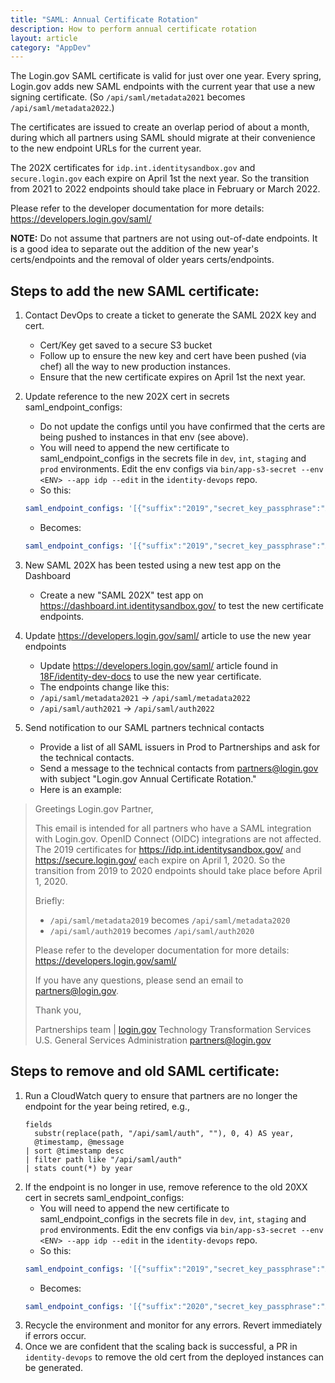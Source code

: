 ```yaml
---
title: "SAML: Annual Certificate Rotation"
description: How to perform annual certificate rotation
layout: article
category: "AppDev"
---
```


The Login.gov SAML certificate is valid for just over one year. Every spring, Login.gov adds new SAML endpoints with the current year that use a new signing certificate. (So  `/api/saml/metadata2021`  becomes  `/api/saml/metadata2022`.)

The certificates are issued to create an overlap period of about a month, during which all partners using SAML should migrate at their convenience to the new endpoint URLs for the current year.

The 202X certificates for `idp.int.identitysandbox.gov` and `secure.login.gov` each expire on April 1st the next year. So the transition from 2021 to 2022 endpoints should take place in February or March 2022.

Please refer to the developer documentation for more details: <https://developers.login.gov/saml/>

**NOTE:** Do not assume that partners are not using out-of-date endpoints. It is a good idea to separate out the addition of the new year's certs/endpoints and the removal of older years certs/endpoints.

## Steps to add the new SAML certificate:
1. Contact DevOps to create a ticket to generate the SAML 202X key and cert.
    - Cert/Key get saved to a secure S3 bucket
    - Follow up to ensure the new key and cert have been pushed (via chef) all the way to new production instances.
    - Ensure that the new certificate expires on April 1st the next year.
2. Update reference to the new 202X cert in secrets saml_endpoint_configs:
    - Do not update the configs until you have confirmed that the certs are being pushed to instances in that env (see above).
    - You will need to append the new certificate to saml_endpoint_configs in the secrets file in `dev`, `int`, `staging` and `prod` environments. Edit the env configs via `bin/app-s3-secret --env <ENV> --app idp --edit` in the `identity-devops` repo.
    - So this:
	 ```yaml
	 saml_endpoint_configs: '[{"suffix":"2019","secret_key_passphrase":"XXXXXXXXXXXX"},{"suffix":"2020","secret_key_passphrase":"XXXXXXXXXXXX"}]'
	 ```
    - Becomes:
	 ```yaml
	 saml_endpoint_configs: '[{"suffix":"2019","secret_key_passphrase":"XXXXXXXXXXXX"},{"suffix":"2020","secret_key_passphrase":"XXXXXXXXXXXX"},{"suffix":"2021","secret_key_passphrase":"XXXXXXXXXXXX"}]'
	 ```
3. New SAML 202X has been tested using a new test app on the Dashboard
    - Create a new "SAML 202X" test app on <https://dashboard.int.identitysandbox.gov/> to test the new certificate endpoints.

4. Update <https://developers.login.gov/saml/> article to use the new year endpoints
    - Update <https://developers.login.gov/saml/> article found in [18F/identity-dev-docs](https://github.com/18F/identity-dev-docs) to use the new year certificate.
    - The endpoints change like this:
    - `/api/saml/metadata2021` → `/api/saml/metadata2022`
    - `/api/saml/auth2021` → `/api/saml/auth2022`

5. Send notification to our SAML partners technical contacts
    - Provide a list of all SAML issuers in Prod to Partnerships and ask for the technical contacts.
    - Send a message to the technical contacts from <partners@login.gov> with subject "Login.gov Annual Certificate Rotation."
    - Here is an example:

<blockquote class="padding-left-5 border-left-05" markdown="1">
Greetings Login.gov Partner,

This email is intended for all partners who have a SAML integration with Login.gov. OpenID Connect (OIDC) integrations are not affected.
The 2019 certificates for <https://idp.int.identitysandbox.gov/> and <https://secure.login.gov/> each expire on April 1, 2020. So the transition from 2019 to 2020 endpoints should take place before April 1, 2020.

Briefly:
- `/api/saml/metadata2019` becomes `/api/saml/metadata2020`
- `/api/saml/auth2019` becomes `/api/saml/auth2020`

Please refer to the developer documentation for more details:
<https://developers.login.gov/saml/>

If you have any questions, please send an email to <partners@login.gov>.

Thank you,

Partnerships team | [login.gov](http://login.gov/)
Technology Transformation Services
U.S. General Services Administration
[partners@login.gov](mailto:partners@login.gov)
</blockquote>


## Steps to remove and old SAML certificate:
1. Run a CloudWatch query to ensure that partners are no longer the endpoint for the year being retired, e.g.,
    ```
    fields
      substr(replace(path, "/api/saml/auth", ""), 0, 4) AS year,
      @timestamp, @message
    | sort @timestamp desc
    | filter path like "/api/saml/auth"
    | stats count(*) by year
    ```
2. If the endpoint is no longer in use, remove reference to the old 20XX cert in secrets saml_endpoint_configs:
    - You will need to append the new certificate to saml_endpoint_configs in the secrets file in `dev`, `int`, `staging` and `prod` environments. Edit the env configs via `bin/app-s3-secret --env <ENV> --app idp --edit` in the `identity-devops` repo.
    - So this:
	 ```yaml
	 saml_endpoint_configs: '[{"suffix":"2019","secret_key_passphrase":"XXXXXXXXXXXX"},{"suffix":"2020","secret_key_passphrase":"XXXXXXXXXXXX"},{"suffix":"2021","secret_key_passphrase":"XXXXXXXXXXXX"}]'
	 ```
    - Becomes:
	 ```yaml
	 saml_endpoint_configs: '[{"suffix":"2020","secret_key_passphrase":"XXXXXXXXXXXX"},{"suffix":"2021","secret_key_passphrase":"XXXXXXXXXXXX"}]'
	 ```
3. Recycle the environment and monitor for any errors. Revert immediately if errors occur.
4. Once we are confident that the scaling back is successful, a PR in `identity-devops` to remove the old cert from the deployed instances can be generated.

